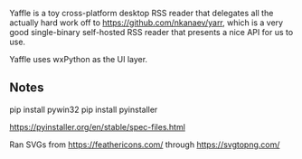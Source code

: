 Yaffle is a toy cross-platform desktop RSS reader that delegates all the actually hard work off to https://github.com/nkanaev/yarr, which is a very good single-binary self-hosted RSS reader that presents a nice API for us to use.

Yaffle uses wxPython as the UI layer.

## Notes

pip install pywin32
pip install pyinstaller

https://pyinstaller.org/en/stable/spec-files.html

Ran SVGs from https://feathericons.com/ through https://svgtopng.com/